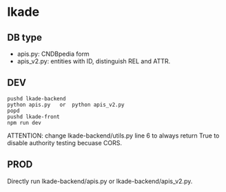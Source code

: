 # lkade

## DB type
+ apis.py: CNDBpedia form
+ apis_v2.py: entities with ID, distinguish REL and ATTR.

## DEV
```
pushd lkade-backend
python apis.py   or  python apis_v2.py
popd
pushd lkade-front
npm run dev
```

ATTENTION: change lkade-backend/utils.py line 6 to always return True to disable authority testing becuase CORS.

## PROD
Directly run lkade-backend/apis.py or lkade-backend/apis_v2.py.
